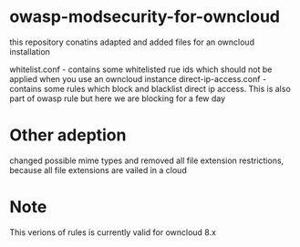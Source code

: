 # owasp-modsecurity-for-owncloud
this repository conatins adapted and added files for an owncloud installation

whitelist.conf - contains some whitelisted rue ids which should not be applied when you use an owncloud instance
direct-ip-access.conf - contains some rules which block and blacklist direct ip access. This is also part of owasp rule but here we are blocking for a few day

# Other adeption

changed possible mime types and removed all file extension restrictions, because all file extensions are vailed in a cloud

# Note

This verions of rules is currently valid for owncloud 8.x


